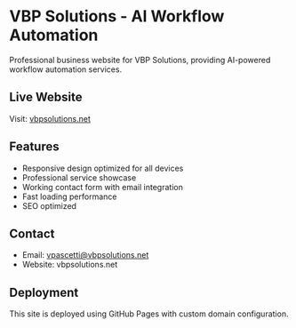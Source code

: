# VBP Solutions - AI Workflow Automation

Professional business website for VBP Solutions, providing AI-powered workflow automation services.

## Live Website
Visit: [vbpsolutions.net](https://vbpsolutions.net)

## Features
- Responsive design optimized for all devices
- Professional service showcase
- Working contact form with email integration
- Fast loading performance
- SEO optimized

## Contact
- Email: vpascetti@vbpsolutions.net
- Website: vbpsolutions.net

## Deployment
This site is deployed using GitHub Pages with custom domain configuration.